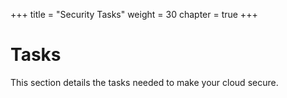 +++
title = "Security Tasks"
weight = 30
chapter = true
+++


# Tasks
This section details the tasks needed to make your cloud secure.


